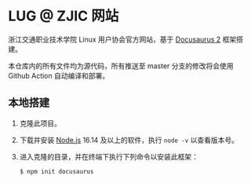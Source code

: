 # LUG @ ZJIC 网站

浙江交通职业技术学院 Linux 用户协会官方网站，基于 [Docusaurus 2](https://docusaurus.io/) 框架搭建。

本仓库内的所有文件均为源代码，所有推送至 master 分支的修改将会使用 Github Action 自动编译和部署。

## 本地搭建

1. 克隆此项目。

2. 下载并安装 [Node.js](https://nodejs.org/en/download/) 16.14 及以上的软件，执行 `node -v` 以查看版本号。

3. 进入克隆的目录，并在终端下执行下列命令以安装此框架：

    ```powershell
    $ npm init docusaurus
    ```


<!-- ### Installation

```
$ yarn
```

### Local Development

```
$ yarn start
```

This command starts a local development server and opens up a browser window. Most changes are reflected live without having to restart the server.

### Build

```
$ yarn build
```

This command generates static content into the `build` directory and can be served using any static contents hosting service.

### Deployment

Using SSH:

```
$ USE_SSH=true yarn deploy
```

Not using SSH:

```
$ GIT_USER=<Your GitHub username> yarn deploy
```

If you are using GitHub pages for hosting, this command is a convenient way to build the website and push to the `gh-pages` branch. -->
